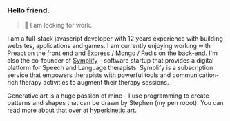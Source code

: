 ### Hello friend.

> 🍺 I am looking for work.

I am a full-stack javascript developer with 12 years experience with building websites, applications and games. I am currently enjoying working with Preact on the front end and Express / Mongo / Redis on the back-end. I'm also the co-founder of [Symplify](https://www.symplify.co.uk) - software startup that provides a digital platform for Speech and Language therapists. Symplify is a subscription service that empowers therapists with powerful tools and communication-rich therapy activities to augment their therapy sessions.

Generative art is a huge passion of mine - I use programming to create patterns and shapes that can be drawn by Stephen (my pen robot). You can read more about that over at [hyperkinetic.art](https://www.hyperkinetic.art).

<!--
**darve/darve** is a ✨ _special_ ✨ repository because its `README.md` (this file) appears on your GitHub profile.

Here are some ideas to get you started:

- 🔭 I’m currently working on ...
- 🌱 I’m currently learning ...
- 👯 I’m looking to collaborate on ...
- 🤔 I’m looking for help with ...
- 💬 Ask me about ...
- 📫 How to reach me: ...
- 😄 Pronouns: ...
- ⚡ Fun fact: ...
-->
